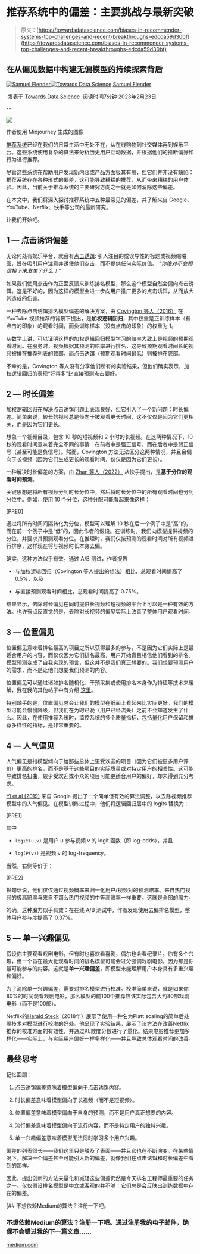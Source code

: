 # 推荐系统中的偏差：主要挑战与最新突破

> 原文：[https://towardsdatascience.com/biases-in-recommender-systems-top-challenges-and-recent-breakthroughs-edcda59d30bf](https://towardsdatascience.com/biases-in-recommender-systems-top-challenges-and-recent-breakthroughs-edcda59d30bf)

## 在从偏见数据中构建无偏模型的持续探索背后

[](https://medium.com/@samuel.flender?source=post_page-----edcda59d30bf--------------------------------)[![Samuel Flender](../Images/390d82a673de8a8bb11cef66978269b5.png)](https://medium.com/@samuel.flender?source=post_page-----edcda59d30bf--------------------------------)[](https://towardsdatascience.com/?source=post_page-----edcda59d30bf--------------------------------)[![Towards Data Science](../Images/a6ff2676ffcc0c7aad8aaf1d79379785.png)](https://towardsdatascience.com/?source=post_page-----edcda59d30bf--------------------------------) [Samuel Flender](https://medium.com/@samuel.flender?source=post_page-----edcda59d30bf--------------------------------)

·发表于 [Towards Data Science](https://towardsdatascience.com/?source=post_page-----edcda59d30bf--------------------------------) ·阅读时间7分钟·2023年2月23日

--

![](../Images/9efdc9be3f175bee78b1c8774b8b4d96.png)

作者使用 Midjourney 生成的图像

[推荐系统](/learning-to-rank-a-primer-40d2ff9960af)已经在我们的日常生活中无处不在，从在线购物到社交媒体再到娱乐平台。这些系统使用复杂的算法来分析历史用户互动数据，并根据他们的推断偏好和行为进行推荐。

尽管这些系统在帮助用户发现新内容或产品方面极其有用，但它们并非没有缺陷：推荐系统存在各种形式的偏差，这可能导致糟糕的推荐，从而带来糟糕的用户体验。因此，当前关于推荐系统的主要研究方向之一就是如何消除这些偏差。

在本文中，我们将深入探讨推荐系统中五种最常见的偏差，并了解来自 Google、YouTube、Netflix、快手等公司的最新研究。

让我们开始吧。

## 1 — 点击诱饵偏差

无论何处有娱乐平台，就会有[点击诱饵](https://medium.com/mind-cafe/im-boycotting-these-forms-of-youtube-clickbait-8148b0d6363b): 引人注目的或误导性的标题或视频缩略图，旨在吸引用户注意并诱使他们点击，而不提供任何实际价值。 *“你绝对不会相信接下来发生了什么！”*

如果我们使用点击作为正面反馈来训练排名模型，那么这个模型自然会偏向点击诱饵。这是不好的，因为这样的模型会进一步向用户推广更多的点击诱饵，从而放大其造成的伤害。

一种去除点击诱饵排名模型偏差的解决方案，由 [Covington 等人（2016）](https://static.googleusercontent.com/media/research.google.com/en//pubs/archive/45530.pdf) 在 YouTube 视频推荐的背景下提出，是**加权逻辑回归**，其中权重是正训练样本（有点击的印象）的观看时间，而负训练样本（没有点击的印象）的权重为 1。

从数学上讲，可以证明这样的加权逻辑回归模型学习的赔率大致上是视频的预期观看时间。在服务时，视频根据其预测的赔率进行排名，这导致预期观看时间长的视频被排在推荐列表的顶部，而点击诱饵（预期观看时间最低）则被排在底部。

不幸的是，Covington 等人没有分享他们所有的实验结果，但他们确实表示，加权逻辑回归的表现“好得多”比直接预测点击要好。

## 2 — 时长偏差

加权逻辑回归在解决点击诱饵问题上表现良好，但它引入了一个新问题：时长偏差。简单来说，较长的视频总是倾向于被观看更长时间，这不仅仅是因为它们更相关，而是因为它们更长。

想象一个视频目录，包含 10 秒的短视频和 2 小时的长视频。在这两种情况下，10 秒的观看时间意味着完全不同的事情：在前者中是强正信号，而在后者中是弱正信号（甚至可能是负信号）。然而，Covington 方法无法区分这两种情况，并且会偏向于长视频（因为它们生成更长的观看时间，仅仅是因为它们更长）。

一种解决时长偏差的方案，由 [Zhan 等人（2022）](https://dl.acm.org/doi/abs/10.1145/3534678.3539092) 从快手提出，是**基于分位的观看时间预测**。

关键思想是将所有视频分到时长分位中，然后将时长分位中的所有观看时间也分到分位中。例如，使用 10 个分位，这种分配可能看起来像这样：

[PRE0]

通过将所有时间间隔转化为分位，模型可以理解 10 秒在后一个例子中是“高”的，而在前一个例子中是“低”的，因此作者的假设。在训练时，我们向模型提供视频的分位，并要求其预测观看分位。在推理时，我们仅按预测的观看时间对所有视频进行排序，这样现在将与视频时长本身去偏。

确实，这种方法似乎有效。通过 A/B 测试，作者报告

+   与加权逻辑回归（Covington 等人提出的想法）相比，总观看时间提高了 0.5%，以及

+   与直接预测观看时间相比，总观看时间提高了 0.75%。

结果显示，去除时长偏见在同时提供长视频和短视频的平台上可以是一种有效的方法。也许有点反直觉的是，去除对长视频的偏见实际上改善了整体用户观看时间。

## 3 — 位置偏见

位置偏见意味着排名最高的项目之所以获得最多的参与，不是因为它们实际上是最适合用户的内容，而仅仅因为它们排名最高，用户开始盲目相信他们看到的排名。模型预测变成了自我实现的预言，但这并不是我们真正想要的。我们想要预测用户的需求，而不是让他们想要我们预测的内容。

位置偏见可以通过诸如排名随机化、干预采集或使用排名本身作为特征等技术来缓解，我在我的其他帖子中有介绍 [这里](/machine-learning-does-not-only-predict-the-future-it-actively-creates-it-1615895c80a9)。

特别棘手的是，位置偏见总会让我们的模型在纸面上看起来比实际更好。我们的模型可能会慢慢降级，但我们在为时已晚（用户已经流失）之前不会知道发生了什么。因此，在使用推荐系统时，监控系统的多个质量指标，包括量化用户保留和推荐多样性的指标，是非常重要的。

## 4 — 人气偏见

人气偏见是指模型倾向于给那些总体上更受欢迎的项目（因为它们被更多用户评价）更高的排名，而不是基于这些项目的实际质量或对特定用户的相关性。这可能导致排名扭曲，较少受欢迎或小众的项目可能更适合用户的偏好，却未得到充分考虑。

[Yi et al (2019)](https://research.google/pubs/pub48840/) 来自 Google 提出了一个简单但有效的算法调整，以去除视频推荐模型中的人气偏见。在模型训练过程中，他们将逻辑回归层中的 logits 替换为：

[PRE1]

其中

+   `logit(u,v)` 是用户 u 参与视频 v 的 logit 函数（即 log-odds），并且

+   `log(P(v))` 是视频 v 的 log-frequency。

当然，右侧等价于：

[PRE2]

换句话说，他们仅仅通过视频概率来归一化用户/视频对的预测赔率。来自热门视频的极高赔率与来自不那么热门视频的中等高赔率一样重要。这就是全部的魔力。

的确，这种魔力似乎有效：在在线 A/B 测试中，作者发现使用去偏排名模型，整体用户参与度提高了 0.37%。

## 5 — 单一兴趣偏见

假设你主要观看戏剧电影，但有时也喜欢看喜剧，偶尔也会看纪录片。你有多个兴趣，但一个旨在最大化观看时间的排名模型可能会过分强调戏剧电影，因为那是你最可能参与的内容。这就是**单一兴趣偏差**，即模型未能理解用户本身具有多重兴趣和偏好。

为了消除单一兴趣偏差，需要对排名模型进行校准。校准简单来说，就是如果你80%的时间观看戏剧电影，那么模型的前100个推荐应该实际包含大约80部戏剧电影（而不是100部）。

Netflix的[Harald Steck](https://dl.acm.org/doi/10.1145/3240323.3240372)（2018年）展示了使用一种名为Platt scaling的简单后处理技术对模型进行校准的好处。他呈现了实验结果，展示了该方法在改善Netflix推荐的校准方面的有效性，并通过KL散度分数进行了量化。结果电影推荐更加多样化——实际上，与实际用户偏好一样多样化——并且导致总体观看时间的改善。

## 最终思考

记忆回顾：

1.  点击诱饵偏差意味着模型偏向于点击诱饵内容。

1.  时长偏差意味着模型偏向于长视频（而不是短视频）。

1.  位置偏差意味着模型偏向于自身的预测，而不是用户真正想要的内容。

1.  流行偏差意味着模型偏向于流行内容，而不是特定用户的独特兴趣。

1.  单一兴趣偏差意味着模型无法同时学习多个用户兴趣。

偏差的列表很长——我们这里只是触及了表面——并且它也在不断演变。在某些情况下，解决一个偏差甚至可能引入新的偏差，就像我们在点击诱饵和时长偏差中看到的那样。

因此，提出创新的方法来量化和减轻这些偏差仍然是今天排名工程师最重要的任务之一。仅仅假设排名模型是中立或客观的并不够：它们总是会反映出训练数据中存在的偏差。

[## 不想依赖Medium的算法？注册一下吧。

### 不想依赖Medium的算法？注册一下吧。通过注册我的电子邮件，确保不会错过我的下一篇文章……

[medium.com](https://medium.com/@samuel.flender/subscribe?source=post_page-----edcda59d30bf--------------------------------)
